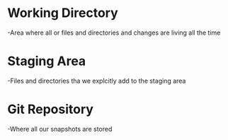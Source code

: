 # Working Directory
-Area where all or files and directories and changes are living all the time

# Staging Area
-Files and directories tha we explcitly add to the staging area

# Git Repository
-Where all our snapshots are stored 